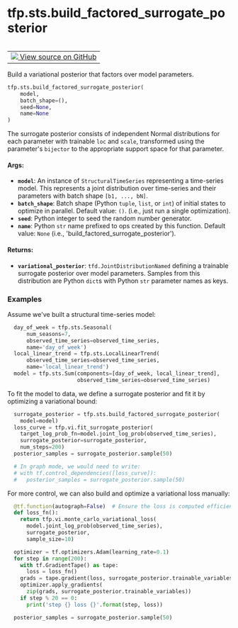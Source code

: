 <div itemscope itemtype="http://developers.google.com/ReferenceObject">
<meta itemprop="name" content="tfp.sts.build_factored_surrogate_posterior" />
<meta itemprop="path" content="Stable" />
</div>

# tfp.sts.build_factored_surrogate_posterior


<table class="tfo-notebook-buttons tfo-api" align="left">

<td>
  <a target="_blank" href="https://github.com/tensorflow/probability/blob/master/tensorflow_probability/python/sts/fitting.py">
    <img src="https://www.tensorflow.org/images/GitHub-Mark-32px.png" />
    View source on GitHub
  </a>
</td></table>



Build a variational posterior that factors over model parameters.

``` python
tfp.sts.build_factored_surrogate_posterior(
    model,
    batch_shape=(),
    seed=None,
    name=None
)
```



<!-- Placeholder for "Used in" -->

The surrogate posterior consists of independent Normal distributions for
each parameter with trainable `loc` and `scale`, transformed using the
parameter's `bijector` to the appropriate support space for that parameter.

#### Args:


* <b>`model`</b>: An instance of `StructuralTimeSeries` representing a
    time-series model. This represents a joint distribution over
    time-series and their parameters with batch shape `[b1, ..., bN]`.
* <b>`batch_shape`</b>: Batch shape (Python `tuple`, `list`, or `int`) of initial
  states to optimize in parallel.
  Default value: `()`. (i.e., just run a single optimization).
* <b>`seed`</b>: Python integer to seed the random number generator.
* <b>`name`</b>: Python `str` name prefixed to ops created by this function.
  Default value: `None` (i.e., 'build_factored_surrogate_posterior').

#### Returns:


* <b>`variational_posterior`</b>: `tfd.JointDistributionNamed` defining a trainable
    surrogate posterior over model parameters. Samples from this
    distribution are Python `dict`s with Python `str` parameter names as
    keys.

### Examples

Assume we've built a structural time-series model:

```python
  day_of_week = tfp.sts.Seasonal(
      num_seasons=7,
      observed_time_series=observed_time_series,
      name='day_of_week')
  local_linear_trend = tfp.sts.LocalLinearTrend(
      observed_time_series=observed_time_series,
      name='local_linear_trend')
  model = tfp.sts.Sum(components=[day_of_week, local_linear_trend],
                      observed_time_series=observed_time_series)
```

To fit the model to data, we define a surrogate posterior and fit it
by optimizing a variational bound:

```python
  surrogate_posterior = tfp.sts.build_factored_surrogate_posterior(
    model=model)
  loss_curve = tfp.vi.fit_surrogate_posterior(
    target_log_prob_fn=model.joint_log_prob(observed_time_series),
    surrogate_posterior=surrogate_posterior,
    num_steps=200)
  posterior_samples = surrogate_posterior.sample(50)

  # In graph mode, we would need to write:
  # with tf.control_dependencies([loss_curve]):
  #   posterior_samples = surrogate_posterior.sample(50)
```

For more control, we can also build and optimize a variational loss
manually:

```python
  @tf.function(autograph=False)  # Ensure the loss is computed efficiently
  def loss_fn():
    return tfp.vi.monte_carlo_variational_loss(
      model.joint_log_prob(observed_time_series),
      surrogate_posterior,
      sample_size=10)

  optimizer = tf.optimizers.Adam(learning_rate=0.1)
  for step in range(200):
    with tf.GradientTape() as tape:
      loss = loss_fn()
    grads = tape.gradient(loss, surrogate_posterior.trainable_variables)
    optimizer.apply_gradients(
      zip(grads, surrogate_posterior.trainable_variables))
    if step % 20 == 0:
      print('step {} loss {}'.format(step, loss))

  posterior_samples = surrogate_posterior.sample(50)
```